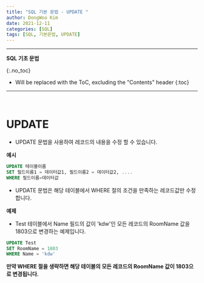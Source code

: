 ```yaml
---
title: "SQL 기본 문법 - UPDATE "
author: DongWoo Kim
date: 2021-12-11
categories: [SQL]
tags: [SQL, 기본문법, UPDATE]
---
```


---

**SQL 기초 문법**

{:.no_toc}

* Will be replaced with the ToC, excluding the "Contents" header
{:toc}
---


<br/>

# **UPDATE**
- UPDATE 문법을 사용하여 레코드의 내용을 수정 할 수 있습니다.

__예시__
```sql
UPDATE 테이블이름
SET 필드이름1 = 데이터값1, 필드이름2 = 데이터값2, ....
WHERE 필드이름=데이터값
```

- UPDATE 문법은 해당 테이블에서 WHERE 절의 조건을 만족하는 레코드값만 수정합니다.

__예제__
- Test 테이블에서 Name 필드의 값이 'kdw'인 모든 레코드의 RoomName 값을 1803으로 변경하는 예제입니다.

```sql
UPDATE Test
SET RoomName = 1803
WHERE Name = 'kdw'
```

__만약 WHERE 절을 생략하면 해당 테이블의 모든 레코드의 RoomName 값이 1803으로 변경됩니다.__